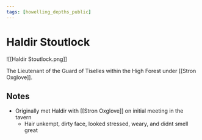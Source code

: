 ```yaml
---
tags: [howelling_depths_public]
---
```

# Haldir Stoutlock

![[Haldir Stoutlock.png]]

The Lieutenant of the Guard of Tiselles within the High Forest under [[Stron Oxglove]].

## Notes

- Originally met Haldir with [[Stron Oxglove]] on initial meeting in the tavern
	-  Hair unkempt, dirty face, looked stressed, weary, and didnt smell great
